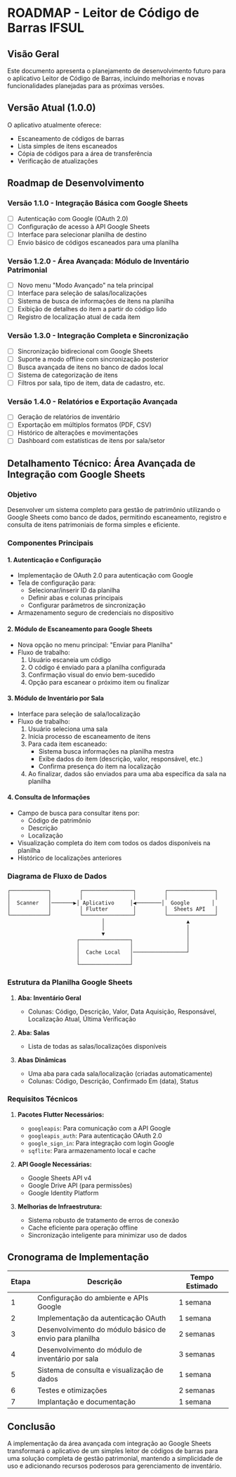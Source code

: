# ROADMAP - Leitor de Código de Barras IFSUL

## Visão Geral

Este documento apresenta o planejamento de desenvolvimento futuro para o aplicativo Leitor de Código de Barras, incluindo melhorias e novas funcionalidades planejadas para as próximas versões.

## Versão Atual (1.0.0)

O aplicativo atualmente oferece:
- Escaneamento de códigos de barras
- Lista simples de itens escaneados
- Cópia de códigos para a área de transferência
- Verificação de atualizações

## Roadmap de Desenvolvimento

### Versão 1.1.0 - Integração Básica com Google Sheets
- [ ] Autenticação com Google (OAuth 2.0)
- [ ] Configuração de acesso à API Google Sheets
- [ ] Interface para selecionar planilha de destino
- [ ] Envio básico de códigos escaneados para uma planilha

### Versão 1.2.0 - Área Avançada: Módulo de Inventário Patrimonial
- [ ] Novo menu "Modo Avançado" na tela principal
- [ ] Interface para seleção de salas/localizações
- [ ] Sistema de busca de informações de itens na planilha
- [ ] Exibição de detalhes do item a partir do código lido
- [ ] Registro de localização atual de cada item

### Versão 1.3.0 - Integração Completa e Sincronização
- [ ] Sincronização bidirecional com Google Sheets
- [ ] Suporte a modo offline com sincronização posterior
- [ ] Busca avançada de itens no banco de dados local
- [ ] Sistema de categorização de itens
- [ ] Filtros por sala, tipo de item, data de cadastro, etc.

### Versão 1.4.0 - Relatórios e Exportação Avançada
- [ ] Geração de relatórios de inventário
- [ ] Exportação em múltiplos formatos (PDF, CSV)
- [ ] Histórico de alterações e movimentações
- [ ] Dashboard com estatísticas de itens por sala/setor

## Detalhamento Técnico: Área Avançada de Integração com Google Sheets

### Objetivo
Desenvolver um sistema completo para gestão de patrimônio utilizando o Google Sheets como banco de dados, permitindo escaneamento, registro e consulta de itens patrimoniais de forma simples e eficiente.

### Componentes Principais

#### 1. Autenticação e Configuração
- Implementação de OAuth 2.0 para autenticação com Google
- Tela de configuração para:
  - Selecionar/inserir ID da planilha
  - Definir abas e colunas principais
  - Configurar parâmetros de sincronização
- Armazenamento seguro de credenciais no dispositivo

#### 2. Módulo de Escaneamento para Google Sheets
- Nova opção no menu principal: "Enviar para Planilha"
- Fluxo de trabalho:
  1. Usuário escaneia um código
  2. O código é enviado para a planilha configurada
  3. Confirmação visual do envio bem-sucedido
  4. Opção para escanear o próximo item ou finalizar

#### 3. Módulo de Inventário por Sala
- Interface para seleção de sala/localização
- Fluxo de trabalho:
  1. Usuário seleciona uma sala
  2. Inicia processo de escaneamento de itens
  3. Para cada item escaneado:
     - Sistema busca informações na planilha mestra
     - Exibe dados do item (descrição, valor, responsável, etc.)
     - Confirma presença do item na localização
  4. Ao finalizar, dados são enviados para uma aba específica da sala na planilha

#### 4. Consulta de Informações
- Campo de busca para consultar itens por:
  - Código de patrimônio
  - Descrição
  - Localização
- Visualização completa do item com todos os dados disponíveis na planilha
- Histórico de localizações anteriores

### Diagrama de Fluxo de Dados

```
┌────────────┐         ┌────────────────┐         ┌───────────────┐
│            │         │                │         │               │
│  Scanner   │───────▶│ Aplicativo     │◀────────│  Google       │
│            │         │ Flutter        │         │  Sheets API   │
└────────────┘         └────────────────┘         └───────────────┘
                              │                          ▲
                              │                          │
                              ▼                          │
                      ┌────────────────┐                 │
                      │                │                 │
                      │  Cache Local   │─────────────────┘
                      │                │
                      └────────────────┘
```

### Estrutura da Planilha Google Sheets

1. **Aba: Inventário Geral**
   - Colunas: Código, Descrição, Valor, Data Aquisição, Responsável, Localização Atual, Última Verificação

2. **Aba: Salas**
   - Lista de todas as salas/localizações disponíveis

3. **Abas Dinâmicas**
   - Uma aba para cada sala/localização (criadas automaticamente)
   - Colunas: Código, Descrição, Confirmado Em (data), Status

### Requisitos Técnicos

1. **Pacotes Flutter Necessários:**
   - `googleapis`: Para comunicação com a API Google
   - `googleapis_auth`: Para autenticação OAuth 2.0
   - `google_sign_in`: Para integração com login Google
   - `sqflite`: Para armazenamento local e cache

2. **API Google Necessárias:**
   - Google Sheets API v4
   - Google Drive API (para permissões)
   - Google Identity Platform

3. **Melhorias de Infraestrutura:**
   - Sistema robusto de tratamento de erros de conexão
   - Cache eficiente para operação offline
   - Sincronização inteligente para minimizar uso de dados

## Cronograma de Implementação

| Etapa | Descrição | Tempo Estimado |
|-------|-----------|----------------|
| 1 | Configuração do ambiente e APIs Google | 1 semana |
| 2 | Implementação da autenticação OAuth | 1 semana |
| 3 | Desenvolvimento do módulo básico de envio para planilha | 2 semanas |
| 4 | Desenvolvimento do módulo de inventário por sala | 3 semanas |
| 5 | Sistema de consulta e visualização de dados | 1 semana |
| 6 | Testes e otimizações | 2 semanas |
| 7 | Implantação e documentação | 1 semana |

## Conclusão

A implementação da área avançada com integração ao Google Sheets transformará o aplicativo de um simples leitor de códigos de barras para uma solução completa de gestão patrimonial, mantendo a simplicidade de uso e adicionando recursos poderosos para gerenciamento de inventário.